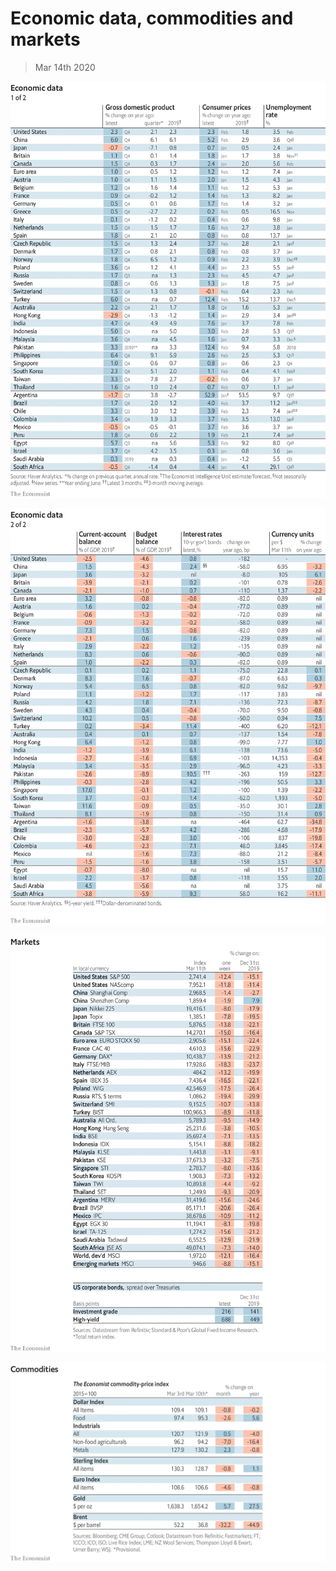 # Economic data, commodities and markets

> Mar 14th 2020

![](./images/20200314_INT101.png)

![](./images/20200314_INT102.png)

![](./images/20200314_INT201.png)

![](./images/20200314_INT401.png)